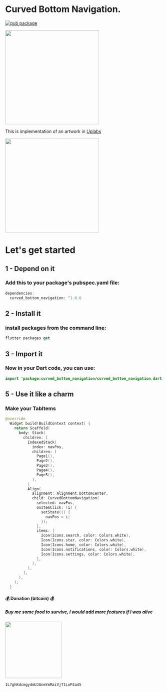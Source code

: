 # Curved Bottom Navigation.

[![pub package](https://img.shields.io/pub/v/curved_bottom_navigation.svg)](https://pub.dartlang.org/packages/curved_bottom_navigation)

<img src="https://github.com/imaNNeoFighT/edcurv_bottom_navigation/raw/master/repo_files/images/uplabs_demo.gif" width="300">

This is implementation of an artwork in [Uplabs](https://www.uplabs.com/posts/bottom-tab)

<img src="https://github.com/imaNNeoFighT/circular_bottom_navigation/raw/master/repo_files/curved_bottom_navigation.gif" width="300">


# Let's get started

## 1 - Depend on it

### Add this to your package's pubspec.yaml file:

```kotlin
dependencies:
  curved_bottom_navigation: ^1.0.0
```

## 2 - Install it

### install packages from the command line:
```kotlin
flutter packages get
```

## 3 - Import it
### Now in your Dart code, you can use:
```kotlin
import 'package:curved_bottom_navigation/curved_bottom_navigation.dart';
```

## 5 - Use it like a charm
### Make your TabItems
```kotlin
@override
  Widget build(BuildContext context) {
    return Scaffold(
      body: Stack(
        children: [
          IndexedStack(
            index: navPos,
            children: [
              Page1(),
              Page2(),
              Page3(),
              Page4(),
              Page5(),
            ],
          )
          Align(
            alignment: Alignment.bottomCenter,
            child: CurvedBottomNavigation(
              selected: navPos,
              onItemClick: (i) {
                setState(() {
                  navPos = i;
                });
              },
              items: [
                Icon(Icons.search, color: Colors.white),
                Icon(Icons.star, color: Colors.white),
                Icon(Icons.home, color: Colors.white),
                Icon(Icons.notifications, color: Colors.white),
                Icon(Icons.settings, color: Colors.white),
              ],
            ),
          ),
        ],
      ),
    );
  }
```


#### :moneybag: Donation (bitcoin) :moneybag:
##### Buy me some food to survive, I would add more features if I was alive
<img src="https://github.com/imaNNeoFighT/fl_chart/raw/master/repo_files/images/bitcoin_public_key.jpg" width="180" >

`1L7ghKdcmgydmUJAnmYmMaiVjT1LoP4a45`